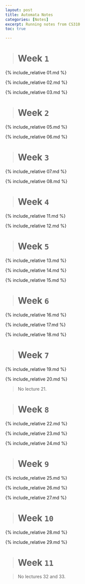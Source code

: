 ```yaml
---
layout: post
title: Automata Notes
categories: [Notes]
excerpt: Running notes from CS310
toc: true

---
```


<script type="text/javascript" async src="https://cdnjs.cloudflare.com/ajax/libs/mathjax/2.7.5/latest.js?config=TeX-MML-AM_CHTML" async></script>

> # Week `1`

{% include_relative 01.md %}

{% include_relative 02.md %}

{% include_relative 03.md %}

> # Week `2`

{% include_relative 05.md %}

{% include_relative 06.md %}

> # Week `3`

{% include_relative 07.md %}

{% include_relative 08.md %}

> # Week `4`

{% include_relative 11.md %}

{% include_relative 12.md %}

> # Week `5`

{% include_relative 13.md %}

{% include_relative 14.md %}

{% include_relative 15.md %}

> # Week `6`

{% include_relative 16.md %}

{% include_relative 17.md %}

{% include_relative 18.md %} 

> # Week `7`

{% include_relative 19.md %}

{% include_relative 20.md %}

> No lecture 21.

> # Week `8`

{% include_relative 22.md %}

{% include_relative 23.md %}

{% include_relative 24.md %}

> # Week `9`

{% include_relative 25.md %}

{% include_relative 26.md %}

{% include_relative 27.md %}

> # Week `10`

{% include_relative 28.md %}

{% include_relative 29.md %}

> # Week `11`

> No lectures 32 and 33.

